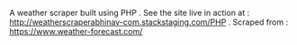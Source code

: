 A weather scraper built using PHP .
See the site live in action  at : http://weatherscraperabhinav-com.stackstaging.com/PHP .
Scraped from : https://www.weather-forecast.com/